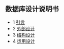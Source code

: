 ## 数据库设计说明书

- 1 [引言](数据库设计说明书_引言.md)
- 2 [外部设计](数据库设计说明书_外部设计.md)
- 3 [结构设计](数据库设计说明书_结构设计.md)
- 4 [运用设计](数据库设计说明书_运用设计.md)
